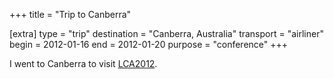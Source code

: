 +++
title = "Trip to Canberra"

[extra]
type = "trip"
destination = "Canberra, Australia"
transport = "airliner"
begin = 2012-01-16
end = 2012-01-20
purpose = "conference"
+++

I went to Canberra to visit [LCA2012](@/posts/2012-01-20-LCA2012.md).
